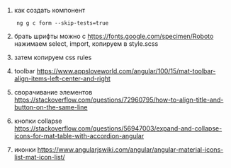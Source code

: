 1. как создать компонент

```
    ng g c form --skip-tests=true

```

2. брать шрифты можно с https://fonts.google.com/specimen/Roboto нажимаем select, import, копируем в style.scss
3. затем копируем css rules

4. toolbar
   https://www.appsloveworld.com/angular/100/15/mat-toolbar-align-items-left-center-and-right

5. сворачивание элементов
   https://stackoverflow.com/questions/72960795/how-to-align-title-and-button-on-the-same-line

6. кнопки collapse
   https://stackoverflow.com/questions/56947003/expand-and-collapse-icons-for-mat-table-with-accordion-angular

7. иконки
   https://www.angularjswiki.com/angular/angular-material-icons-list-mat-icon-list/
